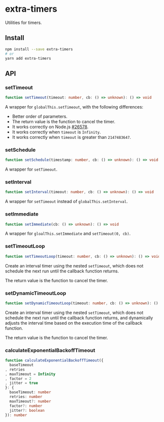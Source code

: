 # extra-timers
Utilities for timers.

## Install
```sh
npm install --save extra-timers
# or
yarn add extra-timers
```

## API
### setTimeout
```ts
function setTimeout(timeout: number, cb: () => unknown): () => void
```

A wrapper for `globalThis.setTimeout`, with the following differences:
- Better order of parameters.
- The return value is the function to cancel the timer.
- It works correctly on Node.js [#26578](https://github.com/nodejs/node/issues/26578).
- It works correctly when `timeout` is `Infinity`.
- It works correctly when `timeout` is greater than `2147483647`.

### setSchedule
```ts
function setSchedule(timestamp: number, cb: () => unknown): () => void
```

A wrapper for `setTimeout`.

### setInterval
```ts
function setInterval(timeout: number, cb: () => unknown): () => void
```

A wrapper for `setTimeout` instead of `globalThis.setInterval`.

### setImmediate
```ts
function setImmediate(cb: () => unknown): () => void
```

A wrapper for `gloalThis.setImmediate` and `setTimeout(0, cb)`.

### setTimeoutLoop
```ts
function setTimeoutLoop(timeout: number, cb: () => unknown): () => void
```

Create an interval timer using the nested `setTimeout`,
which does not schedule the next run until the callback function returns.

The return value is the function to cancel the timer.

### setDynamicTimeoutLoop
```ts
function setDynamicTimeoutLoop(timeout: number, cb: () => unknown): () => void
```

Create an interval timer using the nested `setTimeout`,
which does not schedule the next run until the callback function returns,
and dynamically adjusts the interval time based on the execution time of the callback function.

The return value is the function to cancel the timer.

### calculateExponentialBackoffTimeout
```ts
function calculateExponentialBackoffTimeout({
  baseTimeout
, retries
, maxTimeout = Infinity
, factor = 2
, jitter = true
}: {
  baseTimeout: number
  retries: number
  maxTimeout?: number
  factor?: number
  jitter?: boolean
}): number
```
